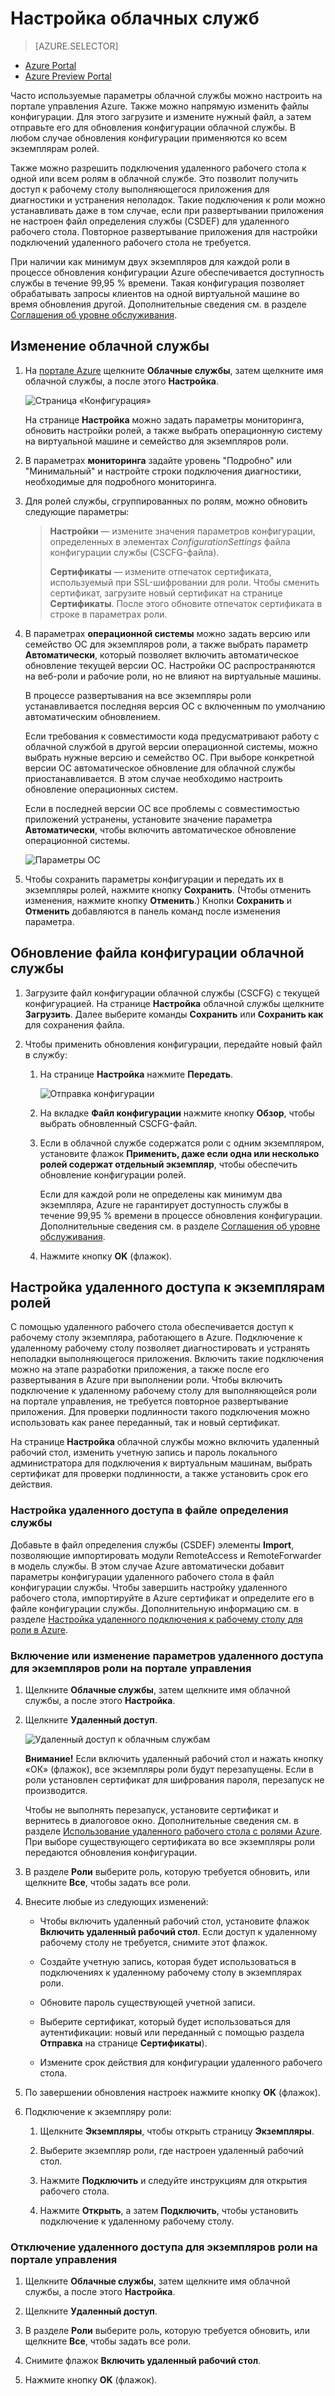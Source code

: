 <properties 
	pageTitle="Настройка облачной службы — Azure" 
	description="Узнайте, как настроить облачные службы в Azure. Как обновить конфигурацию облачной службы и настроить удаленный доступ к экземплярам роли." 
	services="cloud-services" 
	documentationCenter="" 
	authors="Thraka" 
	manager="timlt" 
	editor=""/>

<tags 
	ms.service="cloud-services" 
	ms.workload="tbd" 
	ms.tgt_pltfrm="na" 
	ms.devlang="na" 
	ms.topic="article" 
	ms.date="06/29/2015"
	ms.author="adegeo"/>




# Настройка облачных служб

> [AZURE.SELECTOR]
- [Azure Portal](cloud-services-how-to-configure.md)
- [Azure Preview Portal](cloud-services-how-to-configure-portal.md)

Часто используемые параметры облачной службы можно настроить на портале управления Azure. Также можно напрямую изменить файлы конфигурации. Для этого загрузите и измените нужный файл, а затем отправьте его для обновления конфигурации облачной службы. В любом случае обновления конфигурации применяются ко всем экземплярам ролей.

Также можно разрешить подключения удаленного рабочего стола к одной или всем ролям в облачной службе. Это позволит получить доступ к рабочему столу выполняющегося приложения для диагностики и устранения неполадок. Такие подключения к роли можно устанавливать даже в том случае, если при развертывании приложения не настроен файл определения службы (CSDEF) для удаленного рабочего стола. Повторное развертывание приложения для настройки подключений удаленного рабочего стола не требуется.

При наличии как минимум двух экземпляров для каждой роли в процессе обновления конфигурации Azure обеспечивается доступность службы в течение 99,95 % времени. Такая конфигурация позволяет обрабатывать запросы клиентов на одной виртуальной машине во время обновления другой. Дополнительные сведения см. в разделе [Соглашения об уровне обслуживания](http://azure.microsoft.com/support/legal/sla/).

## Изменение облачной службы

1. На [портале Azure](http://manage.windowsazure.com/) щелкните **Облачные службы**, затем щелкните имя облачной службы, а после этого **Настройка**.

    ![Страница «Конфигурация»](./media/cloud-services-how-to-configure/CloudServices_ConfigurePage1.png)
    
    На странице **Настройка** можно задать параметры мониторинга, обновить настройки ролей, а также выбрать операционную систему на виртуальной машине и семейство для экземпляров роли.

2. В параметрах **мониторинга** задайте уровень "Подробно" или "Минимальный" и настройте строки подключения диагностики, необходимые для подробного мониторинга.

3. Для ролей службы, сгруппированных по ролям, можно обновить следующие параметры:
    
    >**Настройки** — измените значения параметров конфигурации, определенных в элементах *ConfigurationSettings* файла конфигурации службы (CSCFG-файла).
    >
    >**Сертификаты** — измените отпечаток сертификата, используемый при SSL-шифровании для роли. Чтобы сменить сертификат, загрузите новый сертификат на странице **Сертификаты**. После этого обновите отпечаток сертификата в строке в параметрах роли.

4. В параметрах **операционной системы** можно задать версию или семейство ОС для экземпляров роли, а также выбрать параметр **Автоматически**, который позволяет включить автоматическое обновление текущей версии ОС. Настройки ОС распространяются на веб-роли и рабочие роли, но не влияют на виртуальные машины.

    В процессе развертывания на все экземпляры роли устанавливается последняя версия ОС с включенным по умолчанию автоматическим обновлением.
    
    Если требования к совместимости кода предусматривают работу с облачной службой в другой версии операционной системы, можно выбрать нужные версию и семейство ОС. При выборе конкретной версии ОС автоматическое обновление для облачной службы приостанавливается. В этом случае необходимо настроить обновление операционных систем.
    
    Если в последней версии ОС все проблемы с совместимостью приложений устранены, установите значение параметра **Автоматически**, чтобы включить автоматическое обновление операционной системы.
    
    ![Параметры ОС](./media/cloud-services-how-to-configure/CloudServices_ConfigurePage_OSSettings.png)

5. Чтобы сохранить параметры конфигурации и передать их в экземпляры ролей, нажмите кнопку **Сохранить**. (Чтобы отменить изменения, нажмите кнопку **Отменить**.) Кнопки **Сохранить** и **Отменить** добавляются в панель команд после изменения параметра.

## Обновление файла конфигурации облачной службы

1. Загрузите файл конфигурации облачной службы (CSCFG) с текущей конфигурацией. На странице **Настройка** облачной службы щелкните **Загрузить**. Далее выберите команды **Сохранить** или **Сохранить как** для сохранения файла.

2. Чтобы применить обновления конфигурации, передайте новый файл в службу:

    1. На странице **Настройка** нажмите **Передать**.
    
        ![Отправка конфигурации](./media/cloud-services-how-to-configure/CloudServices_UploadConfigFile.png)
    
    2. На вкладке **Файл конфигурации** нажмите кнопку **Обзор**, чтобы выбрать обновленный CSCFG-файл.
    
    3. Если в облачной службе содержатся роли с одним экземпляром, установите флажок **Применить, даже если одна или несколько ролей содержат отдельный экземпляр**, чтобы обеспечить обновление конфигурации ролей.
    
        Если для каждой роли не определены как минимум два экземпляра, Azure не гарантирует доступность службы в течение 99,95 % времени в процессе обновления конфигурации. Дополнительные сведения см. в разделе [Соглашения об уровне обслуживания](http://azure.microsoft.com/support/legal/sla/).
    
    4. Нажмите кнопку **OK** (флажок).


## Настройка удаленного доступа к экземплярам ролей

С помощью удаленного рабочего стола обеспечивается доступ к рабочему столу экземпляра, работающего в Azure. Подключение к удаленному рабочему столу позволяет диагностировать и устранять неполадки выполняющегося приложения. Включить такие подключения можно на этапе разработки приложения, а также после его развертывания в Azure при выполнении роли. Чтобы включить подключение к удаленному рабочему столу для выполняющейся роли на портале управления, не требуется повторное развертывание приложения. Для проверки подлинности такого подключения можно использовать как ранее переданный, так и новый сертификат.

На странице **Настройка** облачной службы можно включить удаленный рабочий стол, изменить учетную запись и пароль локального администратора для подключения к виртуальным машинам, выбрать сертификат для проверки подлинности, а также установить срок его действия.

### Настройка удаленного доступа в файле определения службы

Добавьте в файл определения службы (CSDEF) элементы **Import**, позволяющие импортировать модули RemoteAccess и RemoteForwarder в модель службы. В этом случае Azure автоматически добавит параметры конфигурации удаленного рабочего стола в файл конфигурации службы. Чтобы завершить настройку удаленного рабочего стола, импортируйте в Azure сертификат и определите его в файле конфигурации службы. Дополнительную информацию см. в разделе [Настройка удаленного подключения к рабочему столу для роли в Azure][].

### Включение или изменение параметров удаленного доступа для экземпляров роли на портале управления

1. Щелкните **Облачные службы**, затем щелкните имя облачной службы, а после этого **Настройка**.

2. Щелкните **Удаленный доступ**.
    
    ![Удаленный доступ к облачным службам](./media/cloud-services-how-to-configure/CloudServices_Remote.png)
    
    **Внимание!** Если включить удаленный рабочий стол и нажать кнопку «ОК» (флажок), все экземпляры роли будут перезапущены. Если в роли установлен сертификат для шифрования пароля, перезапуск не производится.
    
    Чтобы не выполнять перезапуск, установите сертификат и вернитесь в диалоговое окно. Дополнительные сведения см. в разделе [Использование удаленного рабочего стола с ролями Azure][]. При выборе существующего сертификата во все экземпляры роли передаются обновления конфигурации.

3. В разделе **Роли** выберите роль, которую требуется обновить, или щелкните **Все**, чтобы задать все роли.

4. Внесите любые из следующих изменений:
    
    - Чтобы включить удаленный рабочий стол, установите флажок **Включить удаленный рабочий стол**. Если доступ к удаленному рабочему столу не требуется, снимите этот флажок.
    
    - Создайте учетную запись, которая будет использоваться в подключениях к удаленному рабочему столу в экземплярах роли.
    
    - Обновите пароль существующей учетной записи.
    
    - Выберите сертификат, который будет использоваться для аутентификации: новый или переданный с помощью раздела **Отправка** на странице **Сертификаты**).
    
    - Измените срок действия для конфигурации удаленного рабочего стола.

5. По завершении обновления настроек нажмите кнопку **OK** (флажок).

6. Подключение к экземпляру роли:
    
    1. Щелкните **Экземпляры**, чтобы открыть страницу **Экземпляры**.
    
    2. Выберите экземпляр роли, где настроен удаленный рабочий стол.
    
    3. Нажмите **Подключить** и следуйте инструкциям для открытия рабочего стола.
    
    4. Нажмите **Открыть**, а затем **Подключить**, чтобы установить подключение к удаленному рабочему столу.

### Отключение удаленного доступа для экземпляров роли на портале управления

1. Щелкните **Облачные службы**, затем щелкните имя облачной службы, а после этого **Настройка**.

2. Щелкните **Удаленный доступ**.

3. В разделе **Роли** выберите роль, которую требуется обновить, или щелкните **Все**, чтобы задать все роли.

4. Снимите флажок **Включить удаленный рабочий стол**.

5. Нажмите кнопку **OK** (флажок).

[Настройка удаленного подключения к рабочему столу для роли в Azure]: https://msdn.microsoft.com/library/azure/hh124107.aspx

[Использование удаленного рабочего стола с ролями Azure]: https://msdn.microsoft.com/library/azure/gg443832.aspx
			
 

<!---HONumber=July15_HO3-->